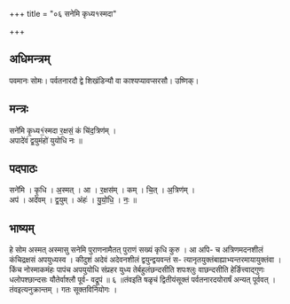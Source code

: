 +++
title = "०६ सनेमि कृध्य१स्मदा"

+++
## अधिमन्त्रम्
पवमानः सोमः। पर्वतनारदौ द्वे शिखंडिन्यौ वा काश्यप्यावप्सरसौ। उष्णिक्।

## मन्त्रः
सने॑मि कृ॒ध्य१॒॑स्मदा र॒क्षसं॒ कं चि॑द॒त्रिण॑म् ।  
अपादे॑वं द्व॒युमंहो॑ युयोधि नः ॥

## पदपाठः
सने॑मि । कृ॒धि । अ॒स्मत् । आ । र॒क्षस॑म् । कम् । चि॒त् । अ॒त्रिण॑म् ।  
अप॑ । अदे॑वम् । द्व॒युम् । अंहः॑ । यु॒यो॒धि॒ । नः॒ ॥

## भाष्यम्
हे सोम अस्मत् अस्मासु सनेमि पुराणनामैतत् पुराणं सख्यं कृधि कुरु । आ अपि- च अत्रिणमदनशीलं कंचिद्रक्षसं अपयुध्यस्व । कीदुशं अदेवं अदेवनशीलं द्वयुन्द्वयवन्तं स- त्यानृतयुक्तंबाह्याभ्यन्तरमायायुक्तंवा । किंच नोस्माकमंहः पापंच अपयुयोधि संप्रहर युध्य तेर्बहुलंछन्दसीति शपःश्लुः वाछन्दसीति हेर्ङित्त्वाद्गुणः धलोपश्छान्दसः यौतेर्वाश्लौ पूर्व- वद्रूपं ॥ ६ ॥तंवइति षळृचं द्वितीयंसूक्तं पर्वतनारदयोरार्षं अन्यत् पूर्ववत् । तंवइत्यनुक्रान्तम् । गतः सूक्तविनियोगः ।